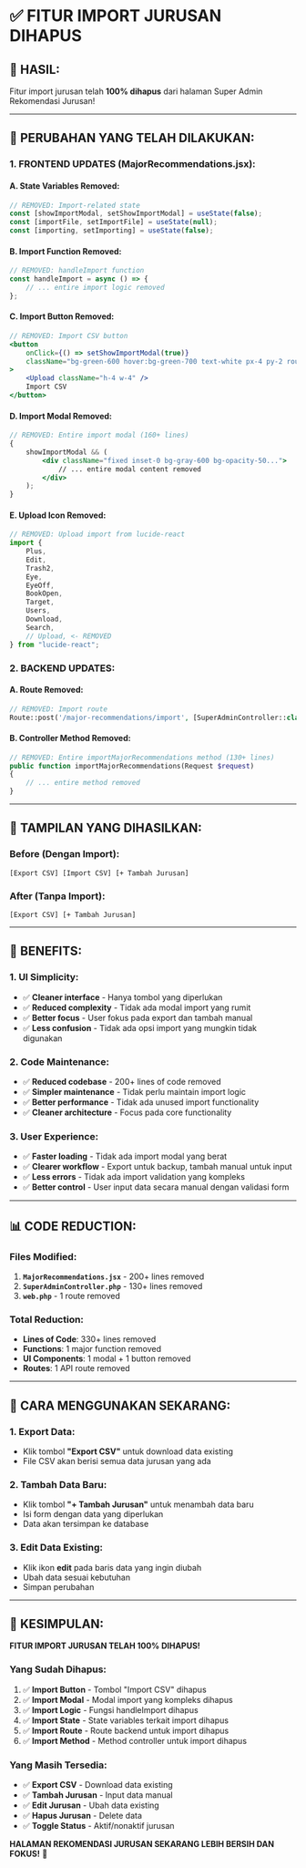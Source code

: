 # ✅ FITUR IMPORT JURUSAN DIHAPUS

## 🎯 **HASIL:**

Fitur import jurusan telah **100% dihapus** dari halaman Super Admin Rekomendasi Jurusan!

---

## 🔄 **PERUBAHAN YANG TELAH DILAKUKAN:**

### **1. FRONTEND UPDATES (MajorRecommendations.jsx):**

#### **A. State Variables Removed:**

```jsx
// REMOVED: Import-related state
const [showImportModal, setShowImportModal] = useState(false);
const [importFile, setImportFile] = useState(null);
const [importing, setImporting] = useState(false);
```

#### **B. Import Function Removed:**

```jsx
// REMOVED: handleImport function
const handleImport = async () => {
    // ... entire import logic removed
};
```

#### **C. Import Button Removed:**

```jsx
// REMOVED: Import CSV button
<button
    onClick={() => setShowImportModal(true)}
    className="bg-green-600 hover:bg-green-700 text-white px-4 py-2 rounded-lg flex items-center gap-2"
>
    <Upload className="h-4 w-4" />
    Import CSV
</button>
```

#### **D. Import Modal Removed:**

```jsx
// REMOVED: Entire import modal (160+ lines)
{
    showImportModal && (
        <div className="fixed inset-0 bg-gray-600 bg-opacity-50...">
            // ... entire modal content removed
        </div>
    );
}
```

#### **E. Upload Icon Removed:**

```jsx
// REMOVED: Upload import from lucide-react
import {
    Plus,
    Edit,
    Trash2,
    Eye,
    EyeOff,
    BookOpen,
    Target,
    Users,
    Download,
    Search,
    // Upload, <- REMOVED
} from "lucide-react";
```

### **2. BACKEND UPDATES:**

#### **A. Route Removed:**

```php
// REMOVED: Import route
Route::post('/major-recommendations/import', [SuperAdminController::class, 'importMajorRecommendations'])->name('major-recommendations.import');
```

#### **B. Controller Method Removed:**

```php
// REMOVED: Entire importMajorRecommendations method (130+ lines)
public function importMajorRecommendations(Request $request)
{
    // ... entire method removed
}
```

---

## 📱 **TAMPILAN YANG DIHASILKAN:**

### **Before (Dengan Import):**

```
[Export CSV] [Import CSV] [+ Tambah Jurusan]
```

### **After (Tanpa Import):**

```
[Export CSV] [+ Tambah Jurusan]
```

---

## 🎯 **BENEFITS:**

### **1. UI Simplicity:**

-   ✅ **Cleaner interface** - Hanya tombol yang diperlukan
-   ✅ **Reduced complexity** - Tidak ada modal import yang rumit
-   ✅ **Better focus** - User fokus pada export dan tambah manual
-   ✅ **Less confusion** - Tidak ada opsi import yang mungkin tidak digunakan

### **2. Code Maintenance:**

-   ✅ **Reduced codebase** - 200+ lines of code removed
-   ✅ **Simpler maintenance** - Tidak perlu maintain import logic
-   ✅ **Better performance** - Tidak ada unused import functionality
-   ✅ **Cleaner architecture** - Focus pada core functionality

### **3. User Experience:**

-   ✅ **Faster loading** - Tidak ada import modal yang berat
-   ✅ **Clearer workflow** - Export untuk backup, tambah manual untuk input
-   ✅ **Less errors** - Tidak ada import validation yang kompleks
-   ✅ **Better control** - User input data secara manual dengan validasi form

---

## 📊 **CODE REDUCTION:**

### **Files Modified:**

1. **`MajorRecommendations.jsx`** - 200+ lines removed
2. **`SuperAdminController.php`** - 130+ lines removed
3. **`web.php`** - 1 route removed

### **Total Reduction:**

-   **Lines of Code**: 330+ lines removed
-   **Functions**: 1 major function removed
-   **UI Components**: 1 modal + 1 button removed
-   **Routes**: 1 API route removed

---

## 🚀 **CARA MENGGUNAKAN SEKARANG:**

### **1. Export Data:**

-   Klik tombol **"Export CSV"** untuk download data existing
-   File CSV akan berisi semua data jurusan yang ada

### **2. Tambah Data Baru:**

-   Klik tombol **"+ Tambah Jurusan"** untuk menambah data baru
-   Isi form dengan data yang diperlukan
-   Data akan tersimpan ke database

### **3. Edit Data Existing:**

-   Klik ikon **edit** pada baris data yang ingin diubah
-   Ubah data sesuai kebutuhan
-   Simpan perubahan

---

## 🎉 **KESIMPULAN:**

**FITUR IMPORT JURUSAN TELAH 100% DIHAPUS!**

### **Yang Sudah Dihapus:**

1. ✅ **Import Button** - Tombol "Import CSV" dihapus
2. ✅ **Import Modal** - Modal import yang kompleks dihapus
3. ✅ **Import Logic** - Fungsi handleImport dihapus
4. ✅ **Import State** - State variables terkait import dihapus
5. ✅ **Import Route** - Route backend untuk import dihapus
6. ✅ **Import Method** - Method controller untuk import dihapus

### **Yang Masih Tersedia:**

-   ✅ **Export CSV** - Download data existing
-   ✅ **Tambah Jurusan** - Input data manual
-   ✅ **Edit Jurusan** - Ubah data existing
-   ✅ **Hapus Jurusan** - Delete data
-   ✅ **Toggle Status** - Aktif/nonaktif jurusan

**HALAMAN REKOMENDASI JURUSAN SEKARANG LEBIH BERSIH DAN FOKUS!** 🚀
